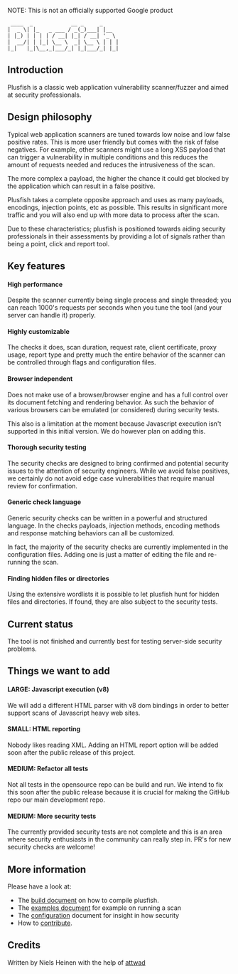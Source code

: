 NOTE: This is not an officially supported Google product


```shell
 ____  _            __ _     _
|  _ \| |_   _ ___ / _(_)___| |__
| |_) | | | | / __| |_| / __| '_ \
|  __/| | |_| \__ \  _| \__ \ | | |
|_|   |_|\__,_|___/_| |_|___/_| |_|
```


## Introduction

Plusfish is a classic web application vulnerability scanner/fuzzer and
aimed at security professionals.

## Design philosophy

Typical web application scanners are tuned towards low noise and low
false positive rates. This is more user friendly but comes with the risk
of false negatives. For example, other scanners might use a long XSS payload
that can trigger a vulnerability in multiple conditions and this reduces the
amount of requests needed and reduces the intrusiveness of the scan.

The more complex a payload, the higher the chance it could get blocked
by the application which can result in a false positive.

Plusfish takes a complete opposite approach and uses as many payloads,
encodings, injection points, etc as possible. This results in significant more
traffic and you will also end up with more data to process after the scan.

Due to these characteristics; plusfish is positioned towards aiding
security professionals in their assessments by providing a lot of signals
rather than being a point, click and report tool.


## Key features

#### High performance
Despite the scanner currently being single process and single threaded; you can
reach 1000's requests per seconds when you tune the tool (and your server can
handle it) properly.

#### Highly customizable
The checks it does, scan duration, request rate, client certificate,
proxy usage, report type and pretty much the entire behavior of the
scanner can be controlled through flags and configuration files.

#### Browser independent
Does not make use of a browser/browser engine and has a full control
over its document fetching and rendering behavior. As such the behavior
of various browsers can be emulated (or considered) during security tests.

This also is a limitation at the moment because Javascript execution isn't
supported in this initial version. We do however plan on adding this.

#### Thorough security testing
The security checks are designed to bring confirmed and potential
security issues to the attention of security engineers. While we avoid
false positives, we certainly do not avoid edge case vulnerabilities
that require manual review for confirmation.

#### Generic check language
Generic security checks can be written in a powerful and structured language.
In the checks payloads, injection methods, encoding methods and response
matching behaviors can all be customized.

In fact, the majority of the security checks are currently implemented
in the configuration files. Adding one is just a matter of editing the
file and re-running the scan.

#### Finding hidden files or directories
Using the extensive wordlists it is possible to let plusfish hunt for hidden
files and directories. If found, they are also subject to the security tests.

## Current status
The tool is not finished and currently best for testing server-side security
problems.

## Things we want to add

#### LARGE: Javascript execution (v8)
We will add a different HTML parser with v8 dom bindings in order to better
support scans of Javascript heavy web sites.

#### SMALL: HTML reporting
Nobody likes reading XML. Adding an HTML report option will be added soon after
the public release of this project.

#### MEDIUM: Refactor all tests
Not all tests in the opensource repo can be build and run. We intend to fix this
soon after the public release because it is crucial for making the GitHub repo
our main development repo.

#### MEDIUM: More security tests
The currently provided security tests are not complete and this is an area where
security enthusiasts in the community can really step in.  PR's for new security
checks are welcome!

## More information
Please have a look at:

* The [build document](BUILD.md) on how to compile plusfish.
* The [examples document](EXAMPLES.md) for example on running a scan
* The [configuration](CONFIGURATION.md) document for insight in how security
* How to [contribute](CONTRIBUTING.md).

## Credits
Written by Niels Heinen with the help of [attwad](https://github.com/attwad)


